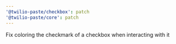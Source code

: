 ```yaml
---
'@twilio-paste/checkbox': patch
'@twilio-paste/core': patch
---
```


Fix coloring the checkmark of a checkbox when interacting with it
